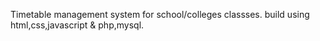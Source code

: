 Timetable management system for school/colleges classses. build using html,css,javascript & php,mysql.
